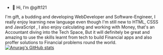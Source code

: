 - 👋 Hi, I’m @gift121

I'm gift, a budding and developing WebDeveloper and Software-Engineer, I really enjoy learning new language even though I'm still new to HTML, CSSS and JavaScript , I also enjoy calculating and working with Money, that's an Accountant  diving into the Tech Space, But it will definitely be great and amazing to use the skills learnt from tech to build Financial apps and also proffer solutions to Financial problems round the world.
[![Anurag's GitHub stats](https://github-readme-stats.vercel.app/api?username=gift121)](https://github.com/anuraghazra/github-readme-stats)
